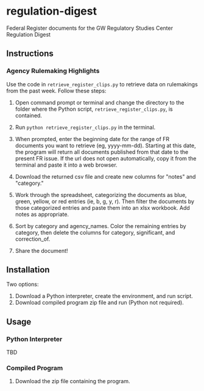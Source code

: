 # regulation-digest

Federal Register documents for the GW Regulatory Studies Center Regulation Digest

## Instructions

### Agency Rulemaking Highlights

Use the code in `retrieve_register_clips.py` to retrieve data on rulemakings from the past week. Follow these steps:

1. Open command prompt or terminal and change the directory to the folder where the Python script, `retrieve_register_clips.py`, is contained.

2. Run `python retrieve_register_clips.py` in the terminal.

3. When prompted, enter the beginning date for the range of FR documents you want to retrieve (eg, yyyy-mm-dd). Starting at this date, the program will return all documents published from that date to the present FR issue. If the url does not open automatically, copy it from the terminal and paste it into a web browser.

4. Download the returned csv file and create new columns for "notes" and "category."

5. Work through the spreadsheet, categorizing the documents as blue, green, yellow, or red entries (ie, b, g, y, r). Then filter the documents by those categorized entries and paste them into an xlsx workbook. Add notes as appropriate.

6. Sort by category and agency_names. Color the remaining entries by category, then delete the columns for category, significant, and correction_of.

7. Share the document!

## Installation

Two options:
  1. Download a Python interpreter, create the environment, and run script.
  2. Download compiled program zip file and run (Python not required).

## Usage

### Python Interpreter

TBD

### Compiled Program

1. Download the zip file containing the program.

